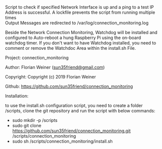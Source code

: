 Script to check if specified Network Interface is up and a ping to a test IP Address is successful.
A lockfile prevents the script from running multiple times  
Output Messages are redirected to /var/log/connection_monitoring.log

Beside the Network Connection Monitoring, Watchdog will be installed and configured
to Auto-reboot a hung Raspberry Pi using the on-board watchdog timer.
If you don't want to have Watchdog installed, you need to comment or remove the Watchdoc
Area within the install.sh File.

Project:        connection_monitoring

Author:         Florian Weiner (sun35friend@gmail.com)

Copyright:      Copyright (c) 2019 Florian Weiner

Github:         https://github.com/sun35friend/connection_monitoring

Installation:

to use the install.sh configuration script, you need to create a folder /scripts, 
clone the git repository and run the script with below commands:

- sudo mkdir -p /scripts
- sudo git clone https://github.com/sun35friend/connection_monitoring.git /scripts/connection_monitoring
- sudo sh /scripts/connection_monitoring/install.sh
